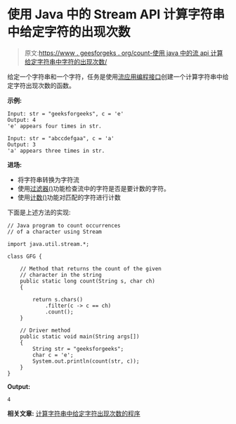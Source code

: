 # 使用 Java 中的 Stream API 计算字符串中给定字符的出现次数

> 原文:[https://www . geesforgeks . org/count-使用 java 中的流 api 计算给定字符串中字符的出现次数/](https://www.geeksforgeeks.org/count-occurrence-of-a-given-character-in-a-string-using-stream-api-in-java/)

给定一个字符串和一个字符，任务是使用[流应用编程接口](https://www.geeksforgeeks.org/stream-in-java/)创建一个计算字符串中给定字符出现次数的函数。

**示例:**

```
Input: str = "geeksforgeeks", c = 'e'
Output: 4
'e' appears four times in str.

Input: str = "abccdefgaa", c = 'a' 
Output: 3
'a' appears three times in str.

```

**进场:**

*   将字符串转换为字符流
*   使用[过滤器()](https://www.geeksforgeeks.org/stream-filter-java-examples/)功能检查流中的字符是否是要计数的字符。
*   使用[计数()](https://www.geeksforgeeks.org/java-util-stream-collectors-counting-method-examples/)功能对匹配的字符进行计数

下面是上述方法的实现:

```
// Java program to count occurrences
// of a character using Stream

import java.util.stream.*;

class GFG {

    // Method that returns the count of the given
    // character in the string
    public static long count(String s, char ch)
    {

        return s.chars()
            .filter(c -> c == ch)
            .count();
    }

    // Driver method
    public static void main(String args[])
    {
        String str = "geeksforgeeks";
        char c = 'e';
        System.out.println(count(str, c));
    }
}
```

**Output:**

```
4

```

**相关文章:** [计算字符串中给定字符出现次数的程序](https://www.geeksforgeeks.org/program-count-occurrence-given-character-string/)